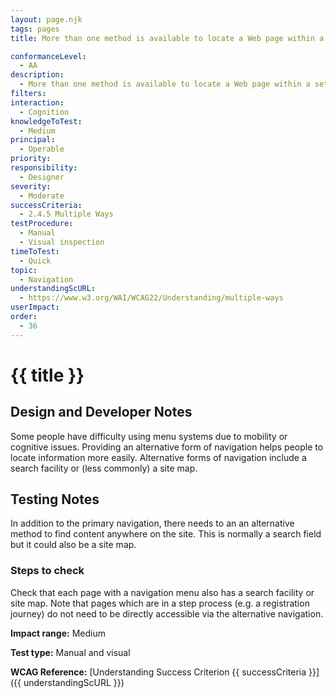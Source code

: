 ```yaml
---
layout: page.njk
tags: pages
title: More than one method is available to locate a Web page within a set of Web pages

conformanceLevel:
  - AA
description:
  - More than one method is available to locate a Web page within a set of Web pages
filters:
interaction:
  - Cognition
knowledgeToTest:
  - Medium
principal:
  - Operable
priority:
responsibility:
  - Designer
severity:
  - Moderate
successCriteria:
  - 2.4.5 Multiple Ways
testProcedure:
  - Manual
  - Visual inspection
timeToTest:
  - Quick
topic:
  - Navigation
understandingScURL:
  - https://www.w3.org/WAI/WCAG22/Understanding/multiple-ways
userImpact:
order:
  - 36
---
```


# {{ title }}

## Design and Developer Notes

Some people have difficulty using menu systems due to mobility or cognitive issues. Providing an alternative form of navigation helps people to locate information more easily. Alternative forms of navigation include a search facility or (less commonly) a site map.

## Testing Notes

In addition to the primary navigation, there needs to an an alternative method to find content anywhere on the site. This is normally a search field but it could also be a site map.

### Steps to check

Check that each page with a navigation menu also has a search facility or site map. Note that pages which are in a step process (e.g. a registration journey) do not need to be directly accessible via the alternative navigation.

**Impact range:** Medium

**Test type:** Manual and visual

**WCAG Reference:** [Understanding Success Criterion {{ successCriteria }}]({{ understandingScURL }})

